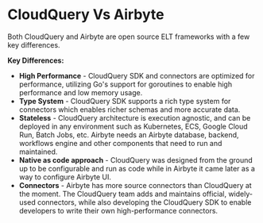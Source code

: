 # CloudQuery Vs Airbyte

Both CloudQuery and Airbyte are open source ELT frameworks with a few key differences.

**Key Differences:**

- **High Performance** - CloudQuery SDK and connectors are optimized for performance, utilizing Go's support for goroutines to enable high performance and low memory usage.
- **Type System** - CloudQuery SDK supports a rich type system for connectors which enables richer schemas and more accurate data.
- **Stateless** - CloudQuery architecture is execution agnostic, and can be deployed in any environment such as Kubernetes, ECS, Google Cloud Run, Batch Jobs, etc. Airbyte needs an Airbyte database, backend, workflows engine and other components that need to run and maintained.
- **Native as code approach** - CloudQuery was designed from the ground up to be configurable and run as code while in Airbyte it came later as a way to configure Airbyte UI.
- **Connectors** - Airbyte has more source connectors than CloudQuery at the moment. The CloudQuery team adds and maintains official, widely-used connectors, while also developing the CloudQuery SDK to enable developers to write their own high-performance connectors.
